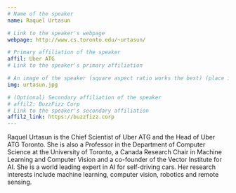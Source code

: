 ```yaml
---
# Name of the speaker
name: Raquel Urtasun

# Link to the speaker's webpage
webpage: http://www.cs.toronto.edu/~urtasun/

# Primary affiliation of the speaker
affil: Uber ATG
# Link to the speaker's primary affiliation

# An image of the speaker (square aspect ratio works the best) (place in the `assets/img/speakers` directory)
img: urtasun.jpg

# (Optional) Secondary affiliation of the speaker
# affil2: BuzzFizz Corp
# Link to the speaker's secondary affiliation 
affil2_link: https://buzzfizz.corp
---
```


<!-- Whatever you write below will show up as the speaker's bio -->

Raquel Urtasun is the Chief Scientist of Uber ATG and the Head of Uber ATG Toronto. She is also a Professor in the Department of Computer Science at the University of Toronto, a Canada Research Chair in Machine Learning and Computer Vision and a co-founder of the Vector Institute for AI. She is a world leading expert in AI for self-driving cars. Her research interests include machine learning, computer vision, robotics and remote sensing. 
